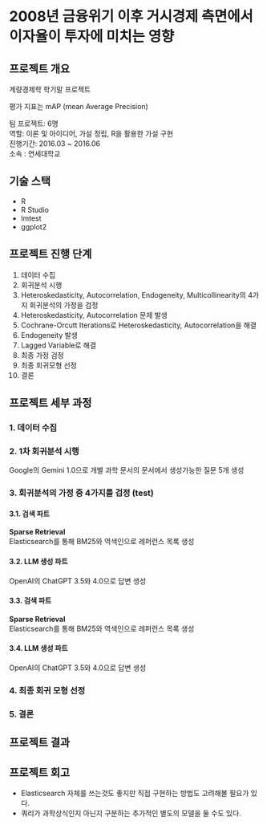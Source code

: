 # 2008년 금융위기 이후 거시경제 측면에서 이자율이 투자에 미치는 영향  
## 프로젝트 개요
계량경제학 학기말 프로젝트  


평가 지표는 mAP (mean Average Precision)  

팀 프로젝트: 6명   
역할: 이론 및 아이디어, 가설 정립, R을 활용한 가설 구현  
진행기간: 2016.03 ~ 2016.06  
소속 : 연세대학교 


## 기술 스택
- R  
- R Studio  
- lmtest  
- ggplot2  


## 프로젝트 진행 단계  
1. 데이터 수집    
2. 회귀분석 시행    
3. Heteroskedasticity, Autocorrelation, Endogeneity, Multicollinearity의 4가지 회귀분석의 가정을 검정   
4. Heteroskedasticity, Autocorrelation 문제 발생
5. Cochrane-Orcutt Iterations로 Heteroskedasticity, Autocorrelation을 해결
6. Endogeneity 발생
7. Lagged Variable로 해결
8. 최종 가정 검정
9. 최종 회귀모형 선정
10. 결론  


## 프로젝트 세부 과정  
### 1. 데이터 수집  



### 2. 1차 회귀분석 시행  

Google의 Gemini 1.0으로 개별 과학 문서의 문서에서 생성가능한 질문 5개 생성  

### 3. 회귀분석의 가정 중 4가지를 검정 (test)   

 

#### 3.1. 검색 파트  
**Sparse Retrieval**  
Elasticsearch를 통해 BM25와 역색인으로 레퍼런스 목록 생성    


#### 3.2. LLM 생성 파트  

OpenAI의 ChatGPT 3.5와 4.0으로 답변 생성  

#### 3.3. 검색 파트  
**Sparse Retrieval**  
Elasticsearch를 통해 BM25와 역색인으로 레퍼런스 목록 생성    


#### 3.4. LLM 생성 파트  

OpenAI의 ChatGPT 3.5와 4.0으로 답변 생성  

### 4. 최종 회귀 모형 선정


### 5. 결론    
 


## 프로젝트 결과  


## 프로젝트 회고  
+ Elasticsearch 자체를 쓰는것도 좋지만 직접 구현하는 방법도 고려해볼 필요가 있다.
+ 쿼리가 과학상식인지 아닌지 구분하는 추가적인 별도의 모델을 둘 수도 있다.
 
